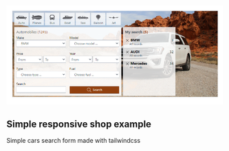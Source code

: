 ![Screenshot](img/layout.png)


## Simple responsive shop example

Simple cars search form made with tailwindcss


